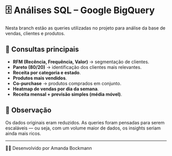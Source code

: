 # 🗄️ Análises SQL – Google BigQuery

Nesta branch estão as queries utilizadas no projeto para análise da base de vendas, clientes e produtos.  

## 🔑 Consultas principais
- **RFM (Recência, Frequência, Valor)** → segmentação de clientes.  
- **Pareto (80/20)** → identificação dos clientes mais relevantes.  
- **Receita por categoria e estado**.  
- **Produtos mais vendidos**.  
- **Co-purchase** → produtos comprados em conjunto.  
- **Heatmap de vendas por dia da semana**.  
- **Receita mensal + previsão simples (média móvel)**.  

## 📌 Observação
Os dados originais eram reduzidos. As queries foram pensadas para serem escaláveis — ou seja, com um volume maior de dados, os insights seriam ainda mais ricos.  

---
👩‍💻 Desenvolvido por Amanda Bockmann

